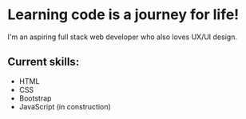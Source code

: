 # Learning code is a journey for life!

I'm an aspiring full stack web developer who also loves UX/UI design.

## Current skills:
- HTML
- CSS
- Bootstrap
- JavaScript
(in construction)
